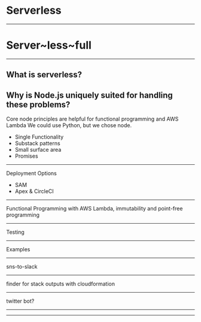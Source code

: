 # Serverless

--- 
# Server~less~full

---

## What is serverless?

<!-- 5 min
* actually misnomer, very serverfull
-->

## Why is Node.js uniquely suited for handling these problems? 
Core node principles are helpful for functional programming and AWS Lambda 
We could use Python, but we chose node. 
- Single Functionality
- Substack patterns
- Small surface area
- Promises

---

Deployment Options

<!-- 2 min
-->
* SAM
* Apex & CircleCI

---

Functional Programming with AWS Lambda, immutability and point-free programming
<!-- 5 min
-->

--- 

Testing
<!-- 3 min
-->

--- 

Examples
<!-- 15 min
-->

---

sns-to-slack

---

finder for stack outputs with cloudformation

---

twitter bot?

---

<!-- Prompt: Node can be a great ally to any ops engineer. This talk will dive into AWS lambdas, a.k.a serverless functions and show how Node can be used to build a small application running on AWS Lambda with the help of the a new deployment model called SAM (AWS Serverless Application Model). We will also discuss testing (with Mocha and Chai) as well as moving towards purely functional javascript and some of its concepts (immutability and point-free programming). -->

---

